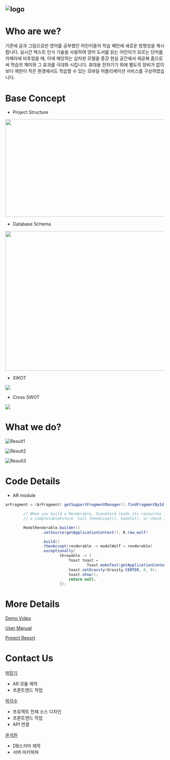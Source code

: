 ![logo](https://github.com/qkralsrl1029/JJUMP/blob/master/Docs/images/logo.png)
-----------------

# Who are we?
기존에 글과 그림으로만 영어를 공부했던 어린이들의 학습 패턴에 새로운 방향성을 제시합니다. 실시간 텍스트 인식 기술을 사용하여 영어 도서를 읽는 어린이가 모르는 단어를 카메라에 비추었을 때, 이에 해당하는 삼차원 모델을 증강 현실 공간에서 제공해 줌으로써 학습의 재미와 그 효과를 극대화 시킵니다. 휴대용 전자기기 외에 별도의 장비가 없이 보다 제한이 적은 환경에서도 학습할 수 있는 모바일 어플리케이션 서비스를 구상하였습니다.

# Base Concept
- Project Structure
<img src=https://github.com/qkralsrl1029/JJUMP/blob/master/Docs/images/structure.png width=600 height=308>

- Database Schema
<img src=https://github.com/qkralsrl1029/JJUMP/blob/master/Docs/images/schema.png width=531 height=441>

- SWOT
<img src=https://github.com/qkralsrl1029/JJUMP/blob/master/Docs/images/swot.jpg>

- Cross SWOT
<img src=https://github.com/qkralsrl1029/JJUMP/blob/master/Docs/images/cross_swot.png>

# What we do?

![Result1](https://github.com/qkralsrl1029/JJUMP/blob/master/Docs/images/result1.png) 

![Result2](https://github.com/qkralsrl1029/JJUMP/blob/master/Docs/images/result2.png) 

![Result3](https://github.com/qkralsrl1029/JJUMP/blob/master/Docs/images/result3.png) 

# Code Details

- AR module

```java
arFragment = (ArFragment) getSupportFragmentManager().findFragmentById(R.id.ux_fragment);

        // When you build a Renderable, Sceneform loads its resources in the background while returning
        // a CompletableFuture. Call thenAccept(), handle(), or check isDone() before calling get().

        ModelRenderable.builder()
                .setSource(getApplicationContext(), R.raw.wolf)

                .build()
                .thenAccept(renderable -> modelWolf = renderable)
                .exceptionally(
                        throwable -> {
                            Toast toast =
                                    Toast.makeText(getApplicationContext(), "Unable to load andy renderable", Toast.LENGTH_LONG);
                            toast.setGravity(Gravity.CENTER, 0, 0);
                            toast.show();
                            return null;
                        });
```

# More Details

[Demo Video](https://www.youtube.com/watch?v=7-OESz2w2TQ)

[User Manual](https://github.com/qkralsrl1029/JJUMP/blob/master/Docs/%EB%A9%94%EB%89%B4%EC%96%BC.pdf)

[Project Report](https://github.com/qkralsrl1029/JJUMP/blob/master/Docs/%EC%B5%9C%EC%A2%85%20%EB%B3%B4%EA%B3%A0%EC%84%9C.pdf)

# Contact Us

[박민기](https://github.com/qkralsrl1029)
- AR 모듈 제작
- 프론트엔드 작업

[박지수](https://github.com/jisoo-o)
- 프로젝트 전체 소스 디자인
- 프론트엔드 작업
- API 연결

[윤석원](https://github.com/jsdysw)
- DB스키마 제작
- 서버 아키텍쳐 
